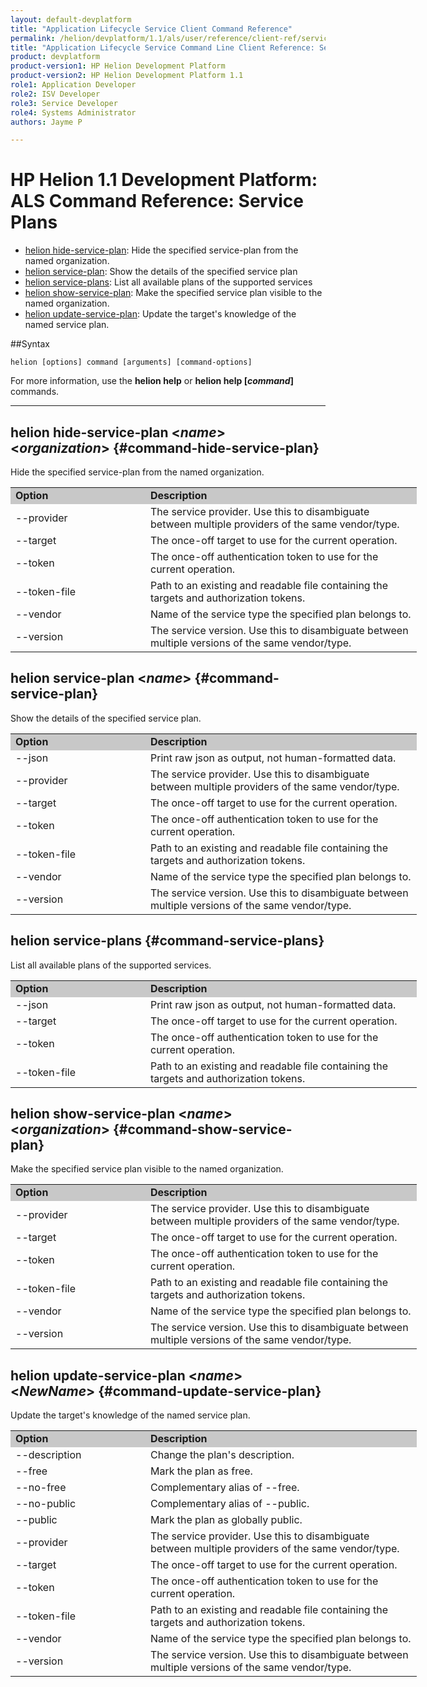 ```yaml
---
layout: default-devplatform
title: "Application Lifecycle Service Client Command Reference"
permalink: /helion/devplatform/1.1/als/user/reference/client-ref/serviceplans/
title: "Application Lifecycle Service Command Line Client Reference: Service Plans"
product: devplatform
product-version1: HP Helion Development Platform
product-version2: HP Helion Development Platform 1.1
role1: Application Developer 
role2: ISV Developer
role3: Service Developer
role4: Systems Administrator
authors: Jayme P

---
```

<!--PUBLISHED-->

# HP Helion 1.1 Development Platform: ALS Command Reference: Service Plans

- [helion hide-service-plan](#command-hide-service-plan): Hide the specified service-plan from the named organization.
- [helion service-plan](#command-service-plan): Show the details of the specified service plan
- [helion service-plans](#command-service-plans): List all available plans of the supported services
- [helion show-service-plan](#command-show-service-plan): Make the specified service plan visible to the named organization.
- [helion update-service-plan](#command-update-service-plan): Update the target's knowledge of the named service plan.

##Syntax

	helion [options] command [arguments] [command-options]
For more information, use the **helion help** or **helion help [*command*]** commands.

<hr>
      
## helion hide-service-plan  <*name*> <*organization*> {#command-hide-service-plan}      
Hide the specified service-plan from the named organization.
	    
<table style="text-align: left; vertical-align: top; width:650px;">
<tr style="background-color: #C8C8C8;">
<td style="width: 200px;"><b>Option</b></td><td><b>Description</b></td>
</tr>
<tr><td>--provider</td><td>The service provider. Use this to disambiguate between multiple providers of the same vendor/type.</td></tr>
<tr><td>--target</td>
<td>The once-off target to use for the current operation.</td>
</tr>    <tr><td>--token</td>
<td>The once-off authentication token to use for the current
operation.</td>
</tr>    <tr><td>--token-file</td>
<td>Path to an existing and readable file containing the targets and
authorization tokens.</td>
<tr><td>--vendor</td><td>Name of the service type the specified plan belongs to.</td></tr>
<tr><td>--version</td><td>The service version. Use this to disambiguate between multiple versions of the same vendor/type.</td></tr>
</tr>
</table>

## helion service-plan <*name*> {#command-service-plan}       
Show the details of the specified service plan.

<table style="text-align: left; vertical-align: top; width:650px;">
<tr style="background-color: #C8C8C8;">
<td style="width: 200px;"><b>Option</b></td><td><b>Description</b></td>
</tr><tr><td>--json</td><td>Print raw json as output, not human-formatted data.</td></tr>
<tr><td>--provider</td><td>The service provider. Use this to disambiguate between multiple providers of the same vendor/type.</td></tr><tr><td>--target</td>
<td>The once-off target to use for the current operation.</td>
</tr>    <tr><td>--token</td>
<td>The once-off authentication token to use for the current
operation.</td>
</tr>    <tr><td>--token-file</td>
<td>Path to an existing and readable file containing the targets and
authorization tokens.</td>
</tr>
<tr><td>--vendor</td><td>Name of the service type the specified plan belongs to.</td></tr>
<tr><td>--version</td><td>The service version. Use this to disambiguate between multiple versions of the same vendor/type.</td></tr>
</table>

## helion service-plans {#command-service-plans}     
List all available plans of the supported services.

<table style="text-align: left; vertical-align: top; width:650px;">
<tr style="background-color: #C8C8C8;">
<td style="width: 200px;"><b>Option</b></td><td><b>Description</b></td>
</tr><tr><td>--json</td><td>Print raw json as output, not human-formatted data.</td></tr>
<tr><td>--target</td>
<td>The once-off target to use for the current operation.</td>
</tr>    <tr><td>--token</td>
<td>The once-off authentication token to use for the current
operation.</td>
</tr>    <tr><td>--token-file</td>
<td>Path to an existing and readable file containing the targets and
authorization tokens.</td>
</tr>
</table>

## helion show-service-plan <*name*> <*organization*> {#command-show-service-plan}       
Make the specified service plan visible to the named organization.

<table style="text-align: left; vertical-align: top; width:650px;">
<tr style="background-color: #C8C8C8;">
<td style="width: 200px;"><b>Option</b></td><td><b>Description</b></td>
</tr><tr><td>--provider</td><td>The service provider. Use this to disambiguate between multiple providers of the same vendor/type.</td></tr>
<tr><td>--target</td>
<td>The once-off target to use for the current operation.</td>
</tr>    <tr><td>--token</td>
<td>The once-off authentication token to use for the current
operation.</td>
</tr>    <tr><td>--token-file</td>
<td>Path to an existing and readable file containing the targets and
authorization tokens.</td>
</tr>
<tr><td>--vendor</td><td>Name of the service type the specified plan belongs to.</td></tr>
<tr><td>--version</td><td>The service version. Use this to disambiguate between multiple versions of the same vendor/type.</td></tr>
</table>

## helion update-service-plan <*name*> <*NewName*> {#command-update-service-plan}     
Update the target's knowledge of the named service plan.
	
<table style="text-align: left; vertical-align: top; width:650px;">
<tr style="background-color: #C8C8C8;">
<td style="width: 200px;"><b>Option</b></td><td><b>Description</b></td>
</tr>
<tr><td>--description</td><td>Change the plan's description.</td></tr>
<tr><td>--free</td><td>Mark the plan as free.</td></tr>
<tr><td>--no-free</td><td>Complementary alias of --free.</td></tr>
<tr><td>--no-public</td><td>Complementary alias of --public.</td></tr>
<tr><td>--public</td><td>Mark the plan as globally public.</td></tr>
<tr><td>--provider</td><td>The service provider. Use this to disambiguate between multiple providers of the same vendor/type.</td></tr>
<tr><td>--target</td>
<td>The once-off target to use for the current operation.</td>
</tr>    <tr><td>--token</td>
<td>The once-off authentication token to use for the current
operation.</td>
</tr>    <tr><td>--token-file</td>
<td>Path to an existing and readable file containing the targets and
authorization tokens.</td>
</tr>
<tr><td>--vendor</td><td>Name of the service type the specified plan belongs to.</td></tr>
<tr><td>--version</td><td>The service version. Use this to disambiguate between multiple versions of the same vendor/type.</td></tr>
</table>
